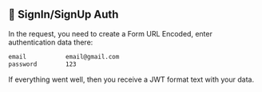 ## 🚀 SignIn/SignUp Auth

In the request, you need to create a Form URL Encoded, enter authentication data there:

```sh
email           email@gmail.com
password        123
```

If everything went well, then you receive a JWT format text with your data.